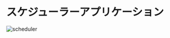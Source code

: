 # スケジューラーアプリケーション
![scheduler](https://user-images.githubusercontent.com/55865542/66189884-bf10b600-e6c5-11e9-96a0-e0e08a009aa7.png)

